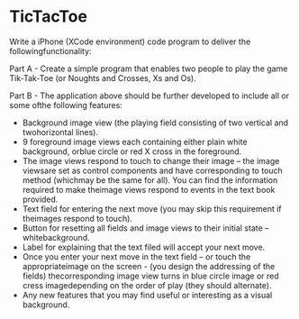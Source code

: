 # TicTacToe
Write   a   iPhone   (XCode   environment)   code   program   to   deliver   the   followingfunctionality:

Part A - Create a simple program that enables two people to play the game Tik-Tak-Toe (or Noughts and Crosses, Xs and Os).

Part B - The application above should be further developed to include all or some ofthe following features:
* Background image view (the playing field consisting of two vertical and twohorizontal lines).
* 9 foreground image views each containing either plain white background, orblue circle or red X cross in the foreground.
* The image views respond to touch to change their image – the image viewsare set as control components and have corresponding to touch method (whichmay be the same for all). You can find the information required to make theimage views respond to events in the text book provided.
* Text field for entering the next move (you may skip this requirement if theimages respond to touch).
* Button for resetting all fields and image views to their initial state – whitebackground.
* Label for explaining that the text filed will accept your next move.
* Once you enter your next move in the text field – or touch the appropriateimage  on the  screen - (you design the addressing of the  fields) thecorresponding image view turns in blue circle image or red cress imagedepending on the order of play (they should alternate).
* Any new features that you may find useful or interesting as a visual background.
